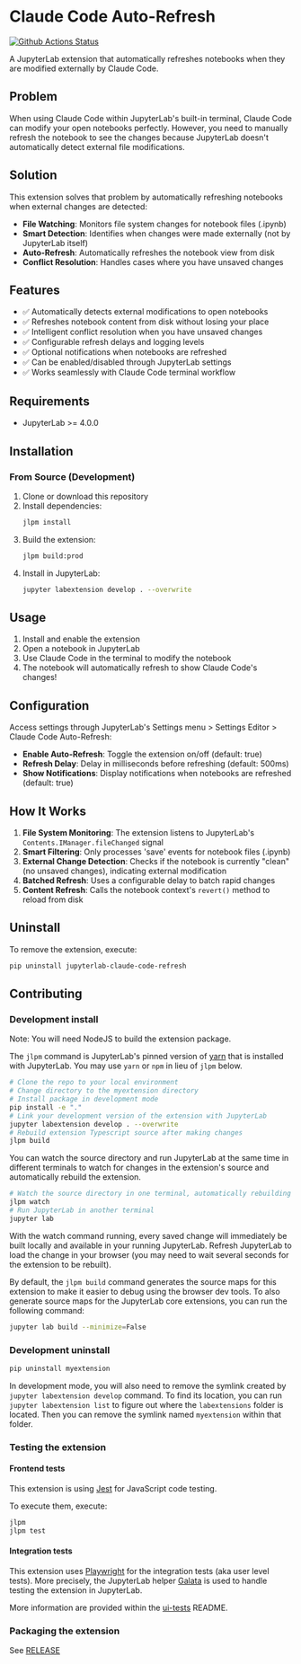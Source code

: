 # Claude Code Auto-Refresh

[![Github Actions Status](https://github.com/zhezhang77/jupyterlab-claude-code-refresh/workflows/Build/badge.svg)](https://github.com/zhezhang77/jupyterlab-claude-code-refresh/actions/workflows/build.yml)

A JupyterLab extension that automatically refreshes notebooks when they are modified externally by Claude Code.

## Problem

When using Claude Code within JupyterLab's built-in terminal, Claude Code can modify your open notebooks perfectly. However, you need to manually refresh the notebook to see the changes because JupyterLab doesn't automatically detect external file modifications.

## Solution

This extension solves that problem by automatically refreshing notebooks when external changes are detected:

- **File Watching**: Monitors file system changes for notebook files (.ipynb)
- **Smart Detection**: Identifies when changes were made externally (not by JupyterLab itself)  
- **Auto-Refresh**: Automatically refreshes the notebook view from disk
- **Conflict Resolution**: Handles cases where you have unsaved changes

## Features

- ✅ Automatically detects external modifications to open notebooks
- ✅ Refreshes notebook content from disk without losing your place
- ✅ Intelligent conflict resolution when you have unsaved changes
- ✅ Configurable refresh delays and logging levels
- ✅ Optional notifications when notebooks are refreshed
- ✅ Can be enabled/disabled through JupyterLab settings
- ✅ Works seamlessly with Claude Code terminal workflow

## Requirements

- JupyterLab >= 4.0.0

## Installation

### From Source (Development)

1. Clone or download this repository
2. Install dependencies:
   ```bash
   jlpm install
   ```
3. Build the extension:
   ```bash
   jlpm build:prod
   ```
4. Install in JupyterLab:
   ```bash
   jupyter labextension develop . --overwrite
   ```

## Usage

1. Install and enable the extension
2. Open a notebook in JupyterLab
3. Use Claude Code in the terminal to modify the notebook
4. The notebook will automatically refresh to show Claude Code's changes!

## Configuration

Access settings through JupyterLab's Settings menu > Settings Editor > Claude Code Auto-Refresh:

- **Enable Auto-Refresh**: Toggle the extension on/off (default: true)
- **Refresh Delay**: Delay in milliseconds before refreshing (default: 500ms)
- **Show Notifications**: Display notifications when notebooks are refreshed (default: true)

## How It Works

1. **File System Monitoring**: The extension listens to JupyterLab's `Contents.IManager.fileChanged` signal
2. **Smart Filtering**: Only processes 'save' events for notebook files (.ipynb)
3. **External Change Detection**: Checks if the notebook is currently "clean" (no unsaved changes), indicating external modification
4. **Batched Refresh**: Uses a configurable delay to batch rapid changes
5. **Content Refresh**: Calls the notebook context's `revert()` method to reload from disk

## Uninstall

To remove the extension, execute:

```bash
pip uninstall jupyterlab-claude-code-refresh
```

## Contributing

### Development install

Note: You will need NodeJS to build the extension package.

The `jlpm` command is JupyterLab's pinned version of
[yarn](https://yarnpkg.com/) that is installed with JupyterLab. You may use
`yarn` or `npm` in lieu of `jlpm` below.

```bash
# Clone the repo to your local environment
# Change directory to the myextension directory
# Install package in development mode
pip install -e "."
# Link your development version of the extension with JupyterLab
jupyter labextension develop . --overwrite
# Rebuild extension Typescript source after making changes
jlpm build
```

You can watch the source directory and run JupyterLab at the same time in different terminals to watch for changes in the extension's source and automatically rebuild the extension.

```bash
# Watch the source directory in one terminal, automatically rebuilding when needed
jlpm watch
# Run JupyterLab in another terminal
jupyter lab
```

With the watch command running, every saved change will immediately be built locally and available in your running JupyterLab. Refresh JupyterLab to load the change in your browser (you may need to wait several seconds for the extension to be rebuilt).

By default, the `jlpm build` command generates the source maps for this extension to make it easier to debug using the browser dev tools. To also generate source maps for the JupyterLab core extensions, you can run the following command:

```bash
jupyter lab build --minimize=False
```

### Development uninstall

```bash
pip uninstall myextension
```

In development mode, you will also need to remove the symlink created by `jupyter labextension develop`
command. To find its location, you can run `jupyter labextension list` to figure out where the `labextensions`
folder is located. Then you can remove the symlink named `myextension` within that folder.

### Testing the extension

#### Frontend tests

This extension is using [Jest](https://jestjs.io/) for JavaScript code testing.

To execute them, execute:

```sh
jlpm
jlpm test
```

#### Integration tests

This extension uses [Playwright](https://playwright.dev/docs/intro/) for the integration tests (aka user level tests).
More precisely, the JupyterLab helper [Galata](https://github.com/jupyterlab/jupyterlab/tree/master/galata) is used to handle testing the extension in JupyterLab.

More information are provided within the [ui-tests](./ui-tests/README.md) README.

### Packaging the extension

See [RELEASE](RELEASE.md)
